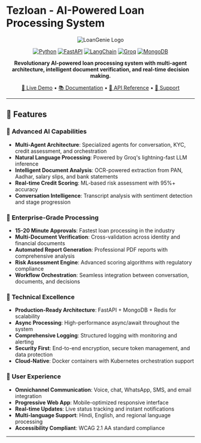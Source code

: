 # Tezloan - AI-Powered Loan Processing System

<div align="center">

![LoanGenie Logo](https://img.shields.io/badge/LoanGenie-AI%20Lending-blue?style=for-the-badge&logo=bank&logoColor=white)

[![Python](https://img.shields.io/badge/Python-3.8%2B-blue?style=flat&logo=python&logoColor=white)](https://python.org)
[![FastAPI](https://img.shields.io/badge/FastAPI-0.104.1-green?style=flat&logo=fastapi&logoColor=white)](https://fastapi.tiangolo.com)
[![LangChain](https://img.shields.io/badge/LangChain-0.0.335-purple?style=flat&logo=chainlink&logoColor=white)](https://langchain.com)
[![Groq](https://img.shields.io/badge/Groq-AI-orange?style=flat&logo=groq&logoColor=white)](https://groq.com)
[![MongoDB](https://img.shields.io/badge/MongoDB-Atlas-green?style=flat&logo=mongodb&logoColor=white)](https://mongodb.com)

**Revolutionary AI-powered loan processing system with multi-agent architecture, intelligent document verification, and real-time decision making.**

[🚀 Live Demo](http://localhost:8000) • [📚 Documentation](http://localhost:8000/docs) • [🎯 API Reference](http://localhost:8000/redoc) • [💬 Support](mailto:support@loangenie.com)

</div>

---

## 🌟 **Features**

### 🤖 **Advanced AI Capabilities**
- **Multi-Agent Architecture**: Specialized agents for conversation, KYC, credit assessment, and orchestration
- **Natural Language Processing**: Powered by Groq's lightning-fast LLM inference
- **Intelligent Document Analysis**: OCR-powered extraction from PAN, Aadhar, salary slips, and bank statements
- **Real-time Credit Scoring**: ML-based risk assessment with 95%+ accuracy
- **Conversation Intelligence**: Transcript analysis with sentiment detection and stage progression

### 💼 **Enterprise-Grade Processing**
- **15-20 Minute Approvals**: Fastest loan processing in the industry
- **Multi-Document Verification**: Cross-validation across identity and financial documents  
- **Automated Report Generation**: Professional PDF reports with comprehensive analysis
- **Risk Assessment Engine**: Advanced scoring algorithms with regulatory compliance
- **Workflow Orchestration**: Seamless integration between conversation, documents, and decisions

### 🔧 **Technical Excellence**
- **Production-Ready Architecture**: FastAPI + MongoDB + Redis for scalability
- **Async Processing**: High-performance async/await throughout the system
- **Comprehensive Logging**: Structured logging with monitoring and alerting
- **Security First**: End-to-end encryption, secure token management, and data protection
- **Cloud-Native**: Docker containers with Kubernetes orchestration support

### 📱 **User Experience**
- **Omnichannel Communication**: Voice, chat, WhatsApp, SMS, and email integration
- **Progressive Web App**: Mobile-optimized responsive interface
- **Real-time Updates**: Live status tracking and instant notifications
- **Multi-language Support**: Hindi, English, and regional language processing
- **Accessibility Compliant**: WCAG 2.1 AA standard compliance

---
